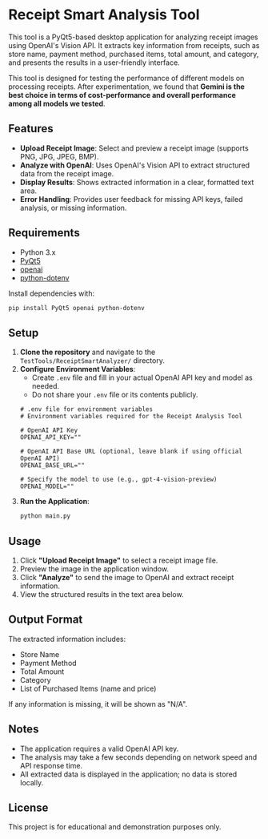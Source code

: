 # Receipt Smart Analysis Tool

This tool is a PyQt5-based desktop application for analyzing receipt images using OpenAI's Vision API. It extracts key information from receipts, such as store name, payment method, purchased items, total amount, and category, and presents the results in a user-friendly interface.

This tool is designed for testing the performance of different models on processing receipts. After experimentation, we found that **Gemini is the best choice in terms of cost-performance and overall performance among all models we tested**.

## Features
- **Upload Receipt Image**: Select and preview a receipt image (supports PNG, JPG, JPEG, BMP).
- **Analyze with OpenAI**: Uses OpenAI's Vision API to extract structured data from the receipt image.
- **Display Results**: Shows extracted information in a clear, formatted text area.
- **Error Handling**: Provides user feedback for missing API keys, failed analysis, or missing information.

## Requirements
- Python 3.x
- [PyQt5](https://pypi.org/project/PyQt5/)
- [openai](https://pypi.org/project/openai/)
- [python-dotenv](https://pypi.org/project/python-dotenv/)

Install dependencies with:
```bash
pip install PyQt5 openai python-dotenv
```

## Setup
1. **Clone the repository** and navigate to the `TestTools/ReceiptSmartAnalyzer/` directory.
2. **Configure Environment Variables**:
   - Create `.env` file and fill in your actual OpenAI API key and model as needed.
   - Do not share your `.env` file or its contents publicly.
    ```     
    # .env file for environment variables
    # Environment variables required for the Receipt Analysis Tool

    # OpenAI API Key
    OPENAI_API_KEY=""

    # OpenAI API Base URL (optional, leave blank if using official OpenAI API)
    OPENAI_BASE_URL=""

    # Specify the model to use (e.g., gpt-4-vision-preview)
    OPENAI_MODEL=""
     ```
3. **Run the Application**:
   ```bash
   python main.py
   ```

## Usage
1. Click **"Upload Receipt Image"** to select a receipt image file.
2. Preview the image in the application window.
3. Click **"Analyze"** to send the image to OpenAI and extract receipt information.
4. View the structured results in the text area below.

## Output Format
The extracted information includes:
- Store Name
- Payment Method
- Total Amount
- Category
- List of Purchased Items (name and price)

If any information is missing, it will be shown as "N/A".

## Notes
- The application requires a valid OpenAI API key.
- The analysis may take a few seconds depending on network speed and API response time.
- All extracted data is displayed in the application; no data is stored locally.

## License
This project is for educational and demonstration purposes only.
